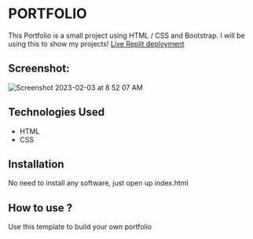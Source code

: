 # PORTFOLIO
This Portfolio is a small project using HTML / CSS and Bootstrap. I will be using this to show my projects!
[Live Replit deployment](https://portfolioadriona.adrionad1.repl.co/)

## Screenshot:
 ![Screenshot 2023-02-03 at 8 52 07 AM](https://user-images.githubusercontent.com/111923674/216505245-c66ccf22-2af4-4457-a297-eafc8cb61736.png)


## Technologies Used
* HTML
* CSS
## Installation
No need to install any software, just open up index.html
## How to use ?
Use this template to build your own portfolio
